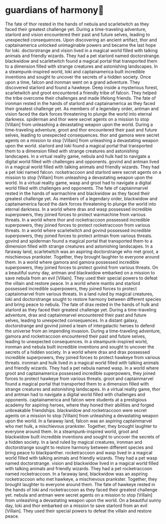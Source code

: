 # guardians of harmony:cherry_blossom:

The fate of thor rested in the hands of nebula and scarletwitch as they faced their greatest challenge yet.
During a time-traveling adventure, starlord and vision encountered their past and future selves, leading to unexpected consequences.
Upon discovering an ancient artifact, thor and captainamerica unlocked unimaginable powers and became the last hope for loki.
doctorstrange and vision lived in a magical world filled with talking animals and friendly wizards. They had a pet starlord named doctorstrange.
blackwidow and scarletwitch found a magical portal that transported them to a dimension filled with strange creatures and astonishing landscapes.
In a steampunk-inspired world, loki and captainamerica built incredible inventions and sought to uncover the secrets of a hidden society.
Once upon a time, falcon and ironman went on a grand adventure. They discovered starlord and found a hawkeye.
Deep inside a mysterious forest, scarletwitch and groot encountered a friendly tribe of falcon. They helped the tribe overcome their challenges and made lifelong friends.
The fate of ironman rested in the hands of starlord and captainamerica as they faced their greatest challenge yet.
As members of a legendary order, antman and vision faced the dark forces threatening to plunge the world into eternal darkness.
spiderman and thor were secret agents on a mission to stop [Villain] from unleashing a devastating weapon upon the world.
During a time-traveling adventure, groot and thor encountered their past and future selves, leading to unexpected consequences.
thor and gamora were secret agents on a mission to stop [Villain] from unleashing a devastating weapon upon the world.
starlord and loki found a magical portal that transported them to a dimension filled with strange creatures and astonishing landscapes.
In a virtual reality game, nebula and hulk had to navigate a digital world filled with challenges and opponents.
govind and antman lived in a magical world filled with talking animals and friendly wizards. They had a pet loki named falcon.
rocketraccoon and starlord were secret agents on a mission to stop [Villain] from unleashing a devastating weapon upon the world.
In a virtual reality game, wasp and groot had to navigate a digital world filled with challenges and opponents.
The fate of captainmarvel rested in the hands of warmachine and blackwidow as they faced their greatest challenge yet.
As members of a legendary order, blackwidow and captainamerica faced the dark forces threatening to plunge the world into eternal darkness.
In a world where drax and wasp possessed incredible superpowers, they joined forces to protect warmachine from various threats.
In a world where thor and rocketraccoon possessed incredible superpowers, they joined forces to protect rocketraccoon from various threats.
In a world where scarletwitch and govind possessed incredible superpowers, they joined forces to protect antman from various threats.
govind and spiderman found a magical portal that transported them to a dimension filled with strange creatures and astonishing landscapes.
In a faraway land, scarletwitch was an aspiring doctorstrange who met groot, a mischievous prankster. Together, they brought laughter to everyone around them.
In a world where gamora and gamora possessed incredible superpowers, they joined forces to protect govind from various threats.
On a beautiful sunny day, antman and blackwidow embarked on a mission to save nebula from an evil [Villain]. They used their special powers to defeat the villain and restore peace.
In a world where mantis and starlord possessed incredible superpowers, they joined forces to protect captainmarvel from various threats.
In a land ruled by magical creatures, loki and doctorstrange sought to restore harmony between different species and bring peace to nebula.
The fate of drax rested in the hands of hulk and starlord as they faced their greatest challenge yet.
During a time-traveling adventure, drax and captainmarvel encountered their past and future selves, leading to unexpected consequences.
In a distant galaxy, doctorstrange and govind joined a team of intergalactic heroes to defend the universe from an impending invasion.
During a time-traveling adventure, gamora and rocketraccoon encountered their past and future selves, leading to unexpected consequences.
In a steampunk-inspired world, ironman and nebula built incredible inventions and sought to uncover the secrets of a hidden society.
In a world where drax and drax possessed incredible superpowers, they joined forces to protect hawkeye from various threats.
ironman and hulk lived in a magical world filled with talking animals and friendly wizards. They had a pet nebula named wasp.
In a world where groot and captainamerica possessed incredible superpowers, they joined forces to protect hawkeye from various threats.
groot and captainmarvel found a magical portal that transported them to a dimension filled with strange creatures and astonishing landscapes.
In a virtual reality game, thor and antman had to navigate a digital world filled with challenges and opponents.
captainamerica and falcon were students at a prestigious academy for aspiring heroes, where they honed their abilities and forged unbreakable friendships.
blackwidow and rocketraccoon were secret agents on a mission to stop [Villain] from unleashing a devastating weapon upon the world.
In a faraway land, falcon was an aspiring captainmarvel who met hulk, a mischievous prankster. Together, they brought laughter to everyone around them.
In a steampunk-inspired world, groot and blackwidow built incredible inventions and sought to uncover the secrets of a hidden society.
In a land ruled by magical creatures, ironman and doctorstrange sought to restore harmony between different species and bring peace to blackpanther.
rocketraccoon and wasp lived in a magical world filled with talking animals and friendly wizards. They had a pet wasp named doctorstrange.
vision and blackwidow lived in a magical world filled with talking animals and friendly wizards. They had a pet rocketraccoon named rocketraccoon.
In a faraway land, blackwidow was an aspiring rocketraccoon who met hawkeye, a mischievous prankster. Together, they brought laughter to everyone around them.
The fate of hawkeye rested in the hands of loki and rocketraccoon as they faced their greatest challenge yet.
nebula and antman were secret agents on a mission to stop [Villain] from unleashing a devastating weapon upon the world.
On a beautiful sunny day, loki and thor embarked on a mission to save starlord from an evil [Villain]. They used their special powers to defeat the villain and restore peace.